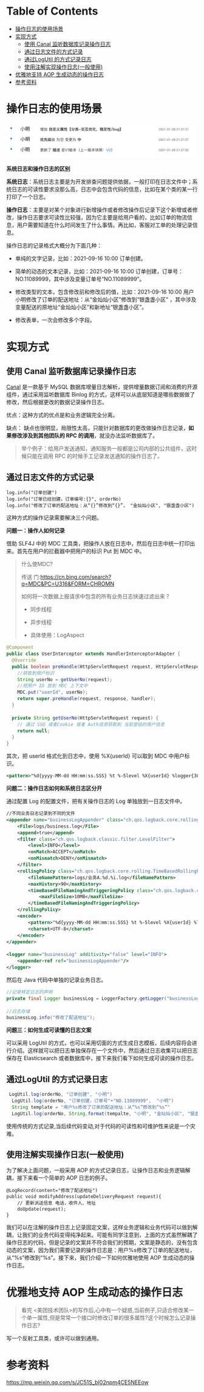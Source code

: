 # Table of Contents

* [操作日志的使用场景](#操作日志的使用场景)
* [实现方式](#实现方式)
  * [使用 Canal 监听数据库记录操作日志](#使用-canal-监听数据库记录操作日志)
  * [通过日志文件的方式记录](#通过日志文件的方式记录)
  * [通过LogUtil 的方式记录日志](#通过logutil-的方式记录日志)
  * [使用注解实现操作日志(一般使用)](#使用注解实现操作日志一般使用)
* [优雅地支持 AOP 生成动态的操作日志](#优雅地支持-aop-生成动态的操作日志)
* [参考资料](#参考资料)




# 操作日志的使用场景

![](.images/下载-1641207722115.png)

**系统日志和操作日志的区别**

**系统日志**：系统日志主要是为开发排查问题提供依据，一般打印在日志文件中；系统日志的可读性要求没那么高，日志中会包含代码的信息，比如在某个类的某一行打印了一个日志。

**操作日志**：主要是对某个对象进行新增操作或者修改操作后记录下这个新增或者修改，操作日志要求可读性比较强，因为它主要是给用户看的，比如订单的物流信息，用户需要知道在什么时间发生了什么事情。再比如，客服对工单的处理记录信息。

操作日志的记录格式大概分为下面几种：

- 单纯的文字记录，比如：2021-09-16 10:00 订单创建。

- 简单的动态的文本记录，比如：2021-09-16 10:00 订单创建，订单号：NO.11089999，其中涉及变量订单号“NO.11089999”。

- 修改类型的文本，包含修改前和修改后的值，比如：2021-09-16 10:00 用户小明修改了订单的配送地址：从“金灿灿小区”修改到“银盏盏小区” ，其中涉及变量配送的原地址“金灿灿小区”和新地址“银盏盏小区”。

- 修改表单，一次会修改多个字段。

  

# 实现方式

## 使用 Canal 监听数据库记录操作日志

[Canal](https://github.com/alibaba/canal) 是一款基于 MySQL 数据库增量日志解析，提供增量数据订阅和消费的开源组件，通过采用监听数据库 Binlog 的方式，这样可以从底层知道是哪些数据做了修改，然后根据更改的数据记录操作日志。



优点：这种方式的优点是和业务逻辑完全分离。

缺点： 缺点也很明显，局限性太高，只能针对数据库的更改做操作日志记录，**如果修改涉及到其他团队的 RPC 的调用**，就没办法监听数据库了。

> 举个例子：给用户发送通知，通知服务一般都是公司内部的公共组件，这时候只能在调用 RPC 的时候手工记录发送通知的操作日志了。





## 通过日志文件的方式记录

```
log.info("订单创建")
log.info("订单已经创建，订单编号:{}", orderNo)
log.info("修改了订单的配送地址：从“{}”修改到“{}”， "金灿灿小区", "银盏盏小区")
```

这种方式的操作记录需要解决三个问题。

**问题一：操作人如何记录**

借助 SLF4J 中的 MDC 工具类，把操作人放在日志中，然后在日志中统一打印出来。首先在用户的拦截器中把用户的标识 Put 到 MDC 中。

> 什么使MDC?
>
> 传送 门:https://cn.bing.com/search?q=MDC&PC=U316&FORM=CHROMN
>
> 如何将一次数据上报请求中包含的所有业务日志快速过滤出来？
>
> + 同步线程
> + 异步线程
>
> + 具体使用：LogAspect



```java
@Component
public class UserInterceptor extends HandlerInterceptorAdapter {
  @Override
  public boolean preHandle(HttpServletRequest request, HttpServletResponse response, Object handler) throws Exception {
    //获取到用户标识
    String userNo = getUserNo(request);
    //把用户 ID 放到 MDC 上下文中
    MDC.put("userId", userNo);
    return super.preHandle(request, response, handler);
  }

  private String getUserNo(HttpServletRequest request) {
    // 通过 SSO 或者Cookie 或者 Auth信息获取到 当前登陆的用户信息
    return null;
  }
}
```

其次，把 userId 格式化到日志中，使用 %X{userId} 可以取到 MDC 中用户标识。

```xml
<pattern>"%d{yyyy-MM-dd HH:mm:ss.SSS} %t %-5level %X{userId} %logger{30}.%method:%L - %msg%n"</pattern>
```

**问题二：操作日志如何和系统日志区分开**

通过配置 Log 的配置文件，把有关操作日志的 Log 单独放到一日志文件中。

```xml
//不同业务日志记录到不同的文件
<appender name="businessLogAppender" class="ch.qos.logback.core.rolling.RollingFileAppender">
    <File>logs/business.log</File>
    <append>true</append>
    <filter class="ch.qos.logback.classic.filter.LevelFilter">
        <level>INFO</level>
        <onMatch>ACCEPT</onMatch>
        <onMismatch>DENY</onMismatch>
    </filter>
    <rollingPolicy class="ch.qos.logback.core.rolling.TimeBasedRollingPolicy">
        <fileNamePattern>logs/业务A.%d.%i.log</fileNamePattern>
        <maxHistory>90</maxHistory>
        <timeBasedFileNamingAndTriggeringPolicy class="ch.qos.logback.core.rolling.SizeAndTimeBasedFNATP">
            <maxFileSize>10MB</maxFileSize>
        </timeBasedFileNamingAndTriggeringPolicy>
    </rollingPolicy>
    <encoder>
        <pattern>"%d{yyyy-MM-dd HH:mm:ss.SSS} %t %-5level %X{userId} %logger{30}.%method:%L - %msg%n"</pattern>
        <charset>UTF-8</charset>
    </encoder>
</appender>
        
<logger name="businessLog" additivity="false" level="INFO">
    <appender-ref ref="businessLogAppender"/>
</logger>
```

然后在 Java 代码中单独的记录业务日志。

```java
//记录特定日志的声明
private final Logger businessLog = LoggerFactory.getLogger("businessLog");
 
//日志存储
businessLog.info("修改了配送地址");
```

**问题三：如何生成可读懂的日志文案**

可以采用 LogUtil 的方式，也可以采用切面的方式生成日志模板，后续内容将会进行介绍。这样就可以把日志单独保存在一个文件中，然后通过日志收集可以把日志保存在 Elasticsearch 或者数据库中，接下来我们看下如何生成可读的操作日志。



## 通过LogUtil 的方式记录日志

```java
 LogUtil.log(orderNo, "订单创建", "小明")
  LogUtil.log(orderNo, "订单创建，订单号"+"NO.11089999",  "小明")
  String template = "用户%s修改了订单的配送地址：从“%s”修改到“%s”"
  LogUtil.log(orderNo, String.format(tempalte, "小明", "金灿灿小区", "银盏盏小区"),  "小明")
```



使用传统的方式记录,当后续代码变动,对于代码的可读性和可维护性来说是一个灾难。



## 使用注解实现操作日志(一般使用)

为了解决上面问题，一般采用 AOP 的方式记录日志，让操作日志和业务逻辑解耦，接下来看一个简单的 AOP 日志的例子。

```
@LogRecord(content="修改了配送地址")
public void modifyAddress(updateDeliveryRequest request){
    // 更新派送信息 电话，收件人、地址
    doUpdate(request);
}
```

我们可以在注解的操作日志上记录固定文案，这样业务逻辑和业务代码可以做到解耦，让我们的业务代码变得纯净起来。可能有同学注意到，上面的方式虽然解耦了操作日志的代码，但是记录的文案并不符合我们的预期，文案是静态的，没有包含动态的文案，因为我们需要记录的操作日志是：用户%s修改了订单的配送地址，从“%s”修改到“%s”。接下来，我们介绍一下如何优雅地使用 AOP 生成动态的操作日志。





# 优雅地支持 AOP 生成动态的操作日志



> 看完 <美团技术团队>的写作后,心中有一个疑惑,当前例子,只适合修改某一个单一属性,但是常常一个接口时修改订单的很多属性?这个时候怎么记录操作日志?


写一个反射工具类，或许可以做到通用。



# 参考资料

https://mp.weixin.qq.com/s/JC51S_bI02npm4CE5NEEow



